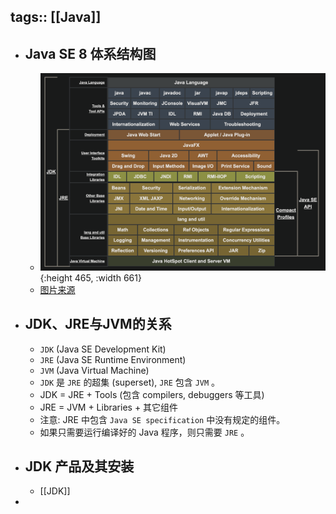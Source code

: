 tags:: [[Java]]
---

- ## Java SE 8 体系结构图
	- ![image.png](../assets/image_1688570243812_0.png){:height 465, :width 661}
	- [图片来源](https://docs.oracle.com/javase/8/docs/)
- ## JDK、JRE与JVM的关系
	- `JDK` (Java SE Development Kit)
	- `JRE` (Java SE Runtime Environment)
	- `JVM` (Java Virtual Machine)
	- `JDK` 是 `JRE` 的超集 (superset), `JRE` 包含 `JVM` 。
	- JDK = JRE + Tools (包含 compilers, debuggers 等工具)
	- JRE = JVM + Libraries + 其它组件
	- 注意: JRE 中包含 `Java SE specification` 中没有规定的组件。
	- 如果只需要运行编译好的 Java 程序，则只需要 `JRE` 。
- ## JDK 产品及其安装
	- [[JDK]]
-